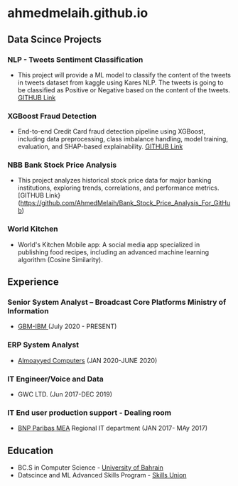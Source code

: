 # ahmedmelaih.github.io

## Data Scince Projects
### NLP - Tweets Sentiment Classification
- This project will provide a ML model to classify the content of the tweets in tweets dataset from kaggle using Kares NLP. The tweets is going to be classified as Positive or Negative based on the content of the tweets. [GITHUB Link](https://github.com/AhmedMelaih/NLP_Tweets_Sentiment_Classification)

### XGBoost Fraud Detection
- End-to-end Credit Card fraud detection pipeline using XGBoost, including data preprocessing, class imbalance handling, model training, evaluation, and SHAP-based explainability. [GITHUB Link](https://github.com/AhmedMelaih/NLP/blob/main/NLP%20Tweets%20Good%20Bad.ipynb)

### NBB Bank Stock Price Analysis
- This project analyzes historical stock price data for major banking institutions, exploring trends, correlations, and performance metrics.[GITHUB Link}(https://github.com/AhmedMelaih/Bank_Stock_Price_Analysis_For_GitHub)

### World Kitchen 
- World's Kitchen Mobile app: A social media app specialized in publishing food recipes, including an advanced machine learning algorithm (Cosine Similarity).


## Experience

### Senior System Analyst – Broadcast Core Platforms Ministry of Information  
- [GBM-IBM ](https://www.gbmme.com)   (July 2020 - PRESENT)

### ERP System Analyst
- [Almoayyed Computers](https://acme.tech/)  (JAN 2020-JUNE 2020)

### IT Engineer/Voice and Data 
- GWC LTD.  (Jun 2017-DEC 2019)

### IT End user production support - Dealing room
- [BNP Paribas MEA](https://mea.bnpparibas.com/en/our-geographies/bahrain/) Regional IT department  (JAN 2017- MAy 2017)





## Education
- BC.S in Computer Science - [University of Bahrain](https://www.uob.edu.bh/)
- Datscince and ML Advanced Skills Program - [Skills Union](https://skillsunion.com/)
  


